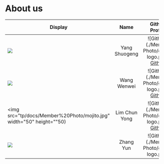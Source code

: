 # About us

Display | Name | Github Profile | Portfolio 
--------|:----:|:--------------:|:---------:
![](https://via.placeholder.com/100.png?text=Photo) | Yang Shuogeng | ![Github](./Member Photo/github logo.png) [Github](https://github.com/) | [Portfolio](docs/team/johndoe.md)
![](https://via.placeholder.com/100.png?text=Photo) | Wang Wenwei | ![Github](./Member Photo/github logo.png) [Github](https://github.com/)| [Portfolio](docs/team/johndoe.md)
<img src="tp/docs/Member%20Photo/mojito.jpg" width="50" height=""50)| Lim Chun Yong  | ![Github](./Member Photo/github logo.png) [Github](https://github.com/jr-mojito/tp) | [Portfolio](docs/team/limchunyong.md)
![](https://via.placeholder.com/100.png?text=Photo) | Zhang Yun | ![Github](./Member Photo/github logo.png)|[Github](https://github.com/) [Portfolio](docs/team/johndoe.md)
